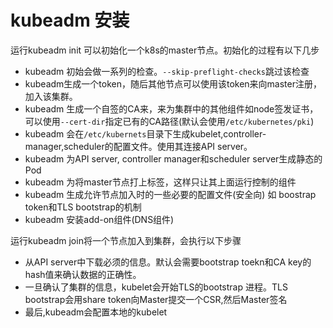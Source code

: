 # kubeadm 安装
运行kubeadm init 可以初始化一个k8s的master节点。初始化的过程有以下几步  
- kubeadm 初始会做一系列的检查。`--skip-preflight-checks`跳过该检查
- kubeadm生成一个token，随后其他节点可以使用该token来向master注册，加入该集群。
- kubeadm 生成一个自签的CA来，来为集群中的其他组件如node签发证书，可以使用`--cert-dir`指定已有的CA路径(默认会使用`/etc/kubernetes/pki`)  
- kubeadm 会在`/etc/kubernets`目录下生成kubelet,controller-manager,scheduler的配置文件。使用其连接API server。
- kubeadm 为API server, controller manager和scheduler server生成静态的Pod
- kubeadm 为将master节点打上标签，这样只让其上面运行控制的组件
- kubeadm 生成允许节点加入时的一些必要的配置文件(安全向) 如  boostrap token和TLS bootstrap的机制
- kubeadm 安装add-on组件(DNS组件)  
  
运行kubeadm join将一个节点加入到集群，会执行以下步骤
- 从API server中下载必须的信息。默认会需要bootstrap toekn和CA key的hash值来确认数据的正确性。
- 一旦确认了集群的信息，kubelet会开始TLS的bootstrap 进程。TLS bootstrap会用share token向Master提交一个CSR,然后Master签名
- 最后,kubeadm会配置本地的kubelet  

